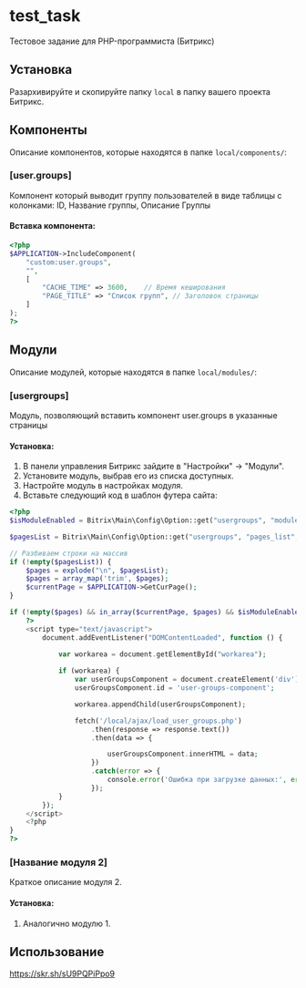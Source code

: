# test_task
Тестовое задание для PHP-программиста (Битрикс)

## Установка

Разархивируйте и скопируйте папку `local` в папку вашего проекта Битрикс.

## Компоненты

Описание компонентов, которые находятся в папке `local/components/`:

### [user.groups]

Компонент который выводит группу пользователей в виде таблицы с колонками: ID, Название группы, Описание Группы

#### Вставка компонента:

```php
<?php
$APPLICATION->IncludeComponent(
    "custom:user.groups",
    "",
    [
        "CACHE_TIME" => 3600,    // Время кеширования
        "PAGE_TITLE" => "Список групп", // Заголовок страницы
    ]
);
?>
```

## Модули

Описание модулей, которые находятся в папке `local/modules/`:

### [usergroups]

Модуль, позволяющий вставить компонент user.groups в указанные страницы

#### Установка:

1. В панели управления Битрикс зайдите в "Настройки" → "Модули".
2. Установите модуль, выбрав его из списка доступных.
3. Настройте модуль в настройках модуля.
4. Вставьте следующий код в шаблон футера сайта:

```php
<?php
$isModuleEnabled = Bitrix\Main\Config\Option::get("usergroups", "module_enabled", "Y") === "Y";

$pagesList = Bitrix\Main\Config\Option::get("usergroups", "pages_list", "");

// Разбиваем строки на массив
if (!empty($pagesList)) {
    $pages = explode("\n", $pagesList);
    $pages = array_map('trim', $pages);
    $currentPage = $APPLICATION->GetCurPage();
}

if (!empty($pages) && in_array($currentPage, $pages) && $isModuleEnabled) {
    ?>
    <script type="text/javascript">
        document.addEventListener("DOMContentLoaded", function () {
            
            var workarea = document.getElementById("workarea");

            if (workarea) {
                var userGroupsComponent = document.createElement('div');
                userGroupsComponent.id = 'user-groups-component';

                workarea.appendChild(userGroupsComponent);

                fetch('/local/ajax/load_user_groups.php') 
                    .then(response => response.text())
                    .then(data => {

                        userGroupsComponent.innerHTML = data;
                    })
                    .catch(error => {
                        console.error('Ошибка при загрузке данных:', error);
                    });
            }
        });
    </script>
    <?php
}
?>
```
### [Название модуля 2]

Краткое описание модуля 2.

#### Установка:

1. Аналогично модулю 1.

## Использование

https://skr.sh/sU9PQPiPpo9

